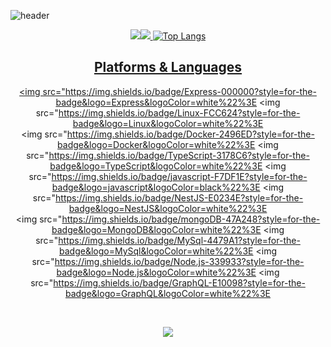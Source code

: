 ![header](https://capsule-render.vercel.app/api?type=transparent&text=Hello%20Guys!&desc=认识你很高兴&descAlignY=90)

<div align=center> 
  <p>
  <a href="https://velog.io/@alicelee" target="_blank"><img src="https://img.shields.io/badge/Blog-DD0B78?style=flat-square&logo=GitHub%20Sponsors&logoColor=white%22/%3E</a>
  <a href="mailto:alicelee1231@gmail.com" target="_blank"><img src="https://img.shields.io/badge/alicelee1231@gmail.com-EA4335?style=flat-square&logo=Gmail&logoColor=white%22/%3E</a>

</p>
<p>
  Hello I am a new developer.<br/>
  My goal is to develop services that will make life easier.. ✨ <br/><br/>
</p>

   <img height="180em" src="https://github-readme-stats.vercel.app/api?username=alicelee1231&show_icons=true&hide_border=true&&count_private=true&include_all_commits=true" />   ![Top Langs](https://github-readme-stats.vercel.app/api/top-langs/?username=alicelee1231&layout=compact&hide_border=true&theme=white)
   
   ## Platforms & Languages
<p>

  <img src="https://img.shields.io/badge/Express-000000?style=for-the-badge&logo=Express&logoColor=white%22%3E 
  <img src="https://img.shields.io/badge/Linux-FCC624?style=for-the-badge&logo=Linux&logoColor=white%22%3E 
  <br>
    <img src="https://img.shields.io/badge/Docker-2496ED?style=for-the-badge&logo=Docker&logoColor=white%22%3E 
  <img src="https://img.shields.io/badge/TypeScript-3178C6?style=for-the-badge&logo=TypeScript&logoColor=white%22%3E 
  <img src="https://img.shields.io/badge/javascript-F7DF1E?style=for-the-badge&logo=javascript&logoColor=black%22%3E 
  <img src="https://img.shields.io/badge/NestJS-E0234E?style=for-the-badge&logo=NestJS&logoColor=white%22%3E
  <br>
     <img src="https://img.shields.io/badge/mongoDB-47A248?style=for-the-badge&logo=MongoDB&logoColor=white%22%3E
    <img src="https://img.shields.io/badge/MySql-4479A1?style=for-the-badge&logo=MySql&logoColor=white%22%3E
      <img src="https://img.shields.io/badge/Node.js-339933?style=for-the-badge&logo=Node.js&logoColor=white%22%3E
  <img src="https://img.shields.io/badge/GraphQL-E10098?style=for-the-badge&logo=GraphQL&logoColor=white%22%3E

  <br>
</p>

<p>
  <img src="https://img.shields.io/badge/github-181717?style=for-the-badge&logo=github&logoColor=white%22%3E
  <img src="https://img.shields.io/badge/git-F05032?style=for-the-badge&logo=git&logoColor=white%22%3E
</p>
</div>
</div>


<!--
**alicelee1231/alicelee1231** is a ✨ _special_ ✨ repository because its `README.md` (this file) appears on your GitHub profile.

Here are some ideas to get you started:

- 🔭 I’m currently working on ...
- 🌱 I’m currently learning ...
- 👯 I’m looking to collaborate on ...
- 🤔 I’m looking for help with ...
- 💬 Ask me about ...
- 📫 How to reach me: ...
- 😄 Pronouns: ...
- ⚡ Fun fact: ...
-->



